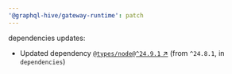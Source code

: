 ```yaml
---
'@graphql-hive/gateway-runtime': patch
---
```


dependencies updates: 

- Updated dependency [`@types/node@^24.9.1` ↗︎](https://www.npmjs.com/package/@types/node/v/24.9.1) (from `^24.8.1`, in `dependencies`)

